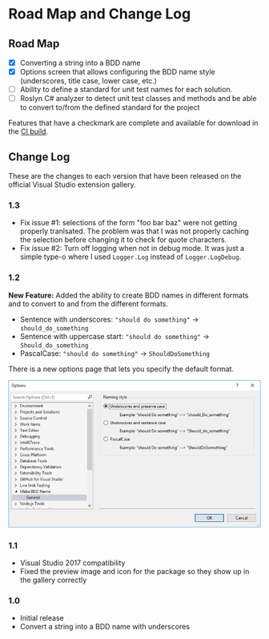 ﻿# Road Map and Change Log

## Road Map

- [x] Converting a string into a BDD name
- [x] Options screen that allows configuring the BDD name style (underscores,
      title case, lower case, etc.)
- [ ] Ability to define a standard for unit test names for each solution.
- [ ] Roslyn C# analyzer to detect unit test classes and methods and be able to convert to/from the
      defined standard for the project

Features that have a checkmark are complete and available for download in the
[CI build](http://vsixgallery.com/extension/3ad8ab11-a54c-4f40-8926-d25d05ac7ec6/).

## Change Log

These are the changes to each version that have been released on the official
Visual Studio extension gallery.

### 1.3

- Fix issue #1: selections of the form "foo bar baz" were not getting properly tranlsated. The
  problem was that I was not properly caching the selection before changing it to check for quote
  characters.
- Fix issue #2: Turn off logging when not in debug mode. It was just a simple type-o where I used
  `Logger.Log` instead of `Logger.LogDebug`.

### 1.2

**New Feature:** Added the ability to create BDD names in different formats and to convert to and from
the different formats.

- Sentence with underscores: `"should do something"` -> `should_do_something`
- Sentence with uppercase start: `"should do something"` -> `Should_do_something`
- PascalCase: `"should do something"` -> `ShouldDoSomething`

There is a new options page that lets you specify the default format.

![Options Page](art/options.png)

### 1.1

- Visual Studio 2017 compatibility
- Fixed the preview image and icon for the package so they show up in the gallery correctly

### 1.0

- Initial release
- Convert a string into a BDD name with underscores
